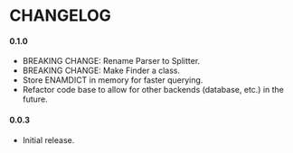# CHANGELOG

#### 0.1.0

- BREAKING CHANGE: Rename Parser to Splitter.
- BREAKING CHANGE: Make Finder a class.
- Store ENAMDICT in memory for faster querying.
- Refactor code base to allow for other backends (database, etc.) in the future.

#### 0.0.3

- Initial release.
